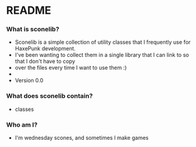 # README #

### What is sconelib? ###

* Sconelib is a simple collection of utility classes that I frequently use for HaxePunk development.
* I've been wanting to collect them in a single library that I can link to so that I don't have to copy
* over the files every time I want to use them :)
* 
* Version 0.0

### What does sconelib contain? ###

* classes 

### Who am I? ###

* I'm wednesday scones, and sometimes I make games